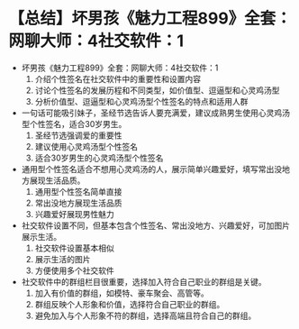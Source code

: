 # 【总结】坏男孩《魅力工程899》全套：网聊大师：4社交软件：1

-   坏男孩《魅力工程899》全套：网聊大师：4社交软件：1
    1.  介绍个性签名在社交软件中的重要性和设置内容
    2.  讨论个性签名的发展历程和不同类型，如价值型、逗逼型和心灵鸡汤型
    3.  分析价值型、逗逼型和心灵鸡汤型个性签名的特点和适用人群
-   一句话可能吸引妹子，圣经节选告诉人要充满爱，建议成熟男生使用心灵鸡汤型个性签名，适合30岁男生。
    1.  圣经节选强调爱的重要性
    2.  建议使用心灵鸡汤型个性签名
    3.  适合30岁男生的心灵鸡汤型个性签名
-   通用型个性签名适合不想用心灵鸡汤的人，展示简单兴趣爱好，填写常出没地方展现生活品质。
    1.  通用型个性签名简单直接
    2.  常出没地方展现生活品质
    3.  兴趣爱好展现男性魅力
-   社交软件设置不同，但基本包含个性签名、常出没地方、兴趣爱好，可加图片展示生活。
    1.  社交软件设置基本相似
    2.  展示生活的图片
    3.  方便使用多个社交软件
-   社交软件中的群组栏目很重要，选择加入符合自己职业的群组是关键。
    1.  加入有价值的群组，如模特、豪车聚会、高管等。
    2.  群组反映个人形象和价值，选择符合自己职业的群组。
    3.  避免加入与个人形象不符的群组，选择高端且符合自己的群组。